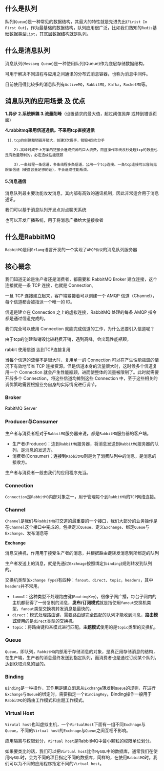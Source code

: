 ## 什么是队列

队列(`Queue`)是一种常见的数据结构，其最大的特性就是先进先出(`Firist In First Out`)，作为最基础的数据结构，队列应用很广泛，比如我们熟知的`Redis`基础数据类型`List`，其底层数据结构就是队列。

## 什么是消息队列

消息队列(`Messaeg Queue`)是一种使用队列(Queue)作为底层存储数据结构，

可用于解决不同进程与应用之间通讯的分布式消息容器，也称为消息中间件。

目前使用得比较多的消息队列有`ActiveMQ`，`RabbitMQ`，`Kafka`，`RocketMQ`等。

## 消息队列的应用场景 及 优点

**1.异步**      **2.系统解耦**  **3.流量削峰**（设置请求的最大值，超过阈值抛弃 或转到错误页面)  

**4.rabbitmq采用信道通信。不采用tcp直接通信**

     1).tcp的创建和销毁开销大，创建3次握手，销毁4四次分手
    
        2).高峰时成千上万条的链接会造成资源的巨大浪费，而且操作系统没秒处理tcp的数量也是有数量限制的，必定造成性能瓶颈
    
        3).一条线程一条信道，多条线程多条信道，公用一个tcp连接。一条tcp连接可以容纳无限条信道（硬盘容量足够的话），不会造成性能瓶颈。
#### 5.**消息通信**

消息队列最主要功能收发消息，其内部有高效的通讯机制，因此非常适合用于消息通讯。

我们可以基于消息队列开发点对点聊天系统

也可以开发广播系统，用于将消息广播给大量接收者

## 什么是RabbitMQ

`RabbitMQ`是用`Erlang`语言开发的一个实现了`AMQP协议`的消息队列服务器

## 核心概念

我们知道无论是生产者还是消费者，都需要和 RabbitMQ Broker 建立连接，这个连接就是一条 TCP 连接，也就是 Connection。

一旦 TCP 连接建立起来，客户端紧接着可以创建一个 AMQP 信道（Channel），每个信道都会被指派一个唯一的 ID。

信道是建立在 Connection 之上的虚拟连接，RabbitMQ 处理的每条 AMQP 指令都是通过信道完成的。

我们完全可以使用 Connection 就能完成信道的工作，为什么还要引入信道呢？

由于tcp的创建和销毁比较耗费开销，遇到高峰，会出现性能瓶颈。

rabbit 使用信道 达到TCP连接复用

当每个信道的流量不是很大时，复用单一的 Connection 可以在产生性能瓶颈的情况下有效地节省 TCP 连接资源。但是信道本身的流量很大时，这时候多个信道复用一个 Connection 就会产生性能瓶颈，进而使整体的流量被限制了。此时就需要开辟多个 Connection，将这些信道均摊到这些 Connection 中，至于这些相关的调优策略需要根据业务自身的实际情况进行调节。

### Broker

RabitMQ Server

### Producer与Consumer

生产者与消费者相对于`RabbitMQ`服务器来说，都是`RabbitMQ`服务器的客户端。

- 生产者(Producer)：连到`RabbitMQ`服务器，将消息发送到`RabbitMQ`服务器的队列，是消息的发送方。
- 消费者(Consumer)：连接到`RabbitMQ`则是为了消费队列中的消息，是消息的接收方。

生产者与消费者一般由我们的应用程序充当。

### Connection

`Connection`是`RabbitMQ`内部对象之一，用于管理每个到`RabbitMQ`的`TCP`网络连接。

### Channel

`Channel`是我们与`RabbitMQ`打交道的最重要的一个接口，我们大部分的业务操作是在`Channel`这个接口中完成的，包括定义`Queue`、定义`Exchange`、绑定`Queue`与`Exchange`、发布消息等

**Exchange**

消息交换机，作用用于接受生产者的消息，并根据路由键转发消息到所绑定的队列

生产者发送上的消息，就是先通过`Exchnage`按照绑定(`binding`)规则转发到队列的。

交换机类型(`Exchange Type`)有四种：`fanout`、`direct`、`topic`，`headers`，其中`headers`并不常用。

- `fanou`t：这种类型不处理路由键(`RoutingKey`)，很像子网广播，每台子网内的主机都获得了一份复制的消息，**发布/订阅模式**就是指使用`fanout`交换机类型，`fanout`类型交换机转发消息是最快的。
- `direct`：模式处理路由键，需要路由键完全匹配的队列才能收到消息，**路由模式**使用的是`direct`类型的交换机。
- `topic`：将路由键和某模式进行匹配。**主题模式**使用的是`topic`类型的交换机。

### Queue

`Queue`，即队列，`RabbitMQ`内部用于存储消息的对象，是真正用存储消息的结构，在生产端，生产者的消息最终发送到指定队列，而消费者也是通过订阅某个队列，达到获取消息的目的。

### Binding

`Binding`是一种操作，其作用是建立消息从`Exchange`转发到`Queue`的规则，在进行`Exchange`与`Queue`的绑定时，需要指定一个`BindingKey`，Binding操作一般用于`RabbitMQ`的路由工作模式和主题工作模式。

### Virtual Host

`Virutal host`也叫虚拟主机，一个`VirtualHost`下面有一组不同`Exchnage`与`Queue`，不同的`Virtual host`的`Exchnage`与`Queue`之间互相不影响。

应用隔离与权限划分，`Virtual host`是RabbitMQ中最小颗粒的权限单位划分。

如果要类比的话，我们可以把`Virtual host`比作`MySQL`中的数据库，通常我们在使用`MySQL`时，会为不同的项目指定不同的数据库，同样的，在使用`RabbitMQ`时，我们可以为不同的应用程序指定不同的`Virtual host`。

